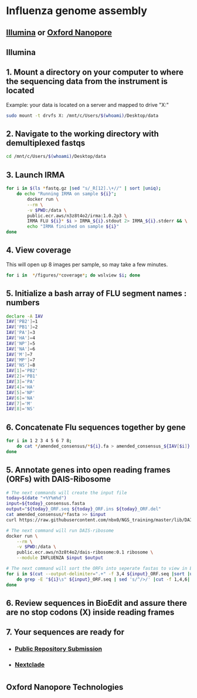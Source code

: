 # Influenza genome assembly
## [Illumina](./influenza.md#illumina) or [Oxford Nanopore](./influenza.md#oxford-nanopore-technologies)

## Illumina

## 1. Mount a directory on your computer to where the sequencing data from the instrument is located
Example: your data is located on a server and mapped to drive "X:"
```bash
sudo mount -t drvfs X: /mnt/c/Users/$(whoami)/Desktop/data
```

## 2. Navigate to the working directory with demultiplexed fastqs
```bash
cd /mnt/c/Users/$(whoami)/Desktop/data
```
## 3. Launch IRMA
```bash
for i in $(ls *fastq.gz |sed "s/_R[12].\+//" | sort |uniq);
    do echo "Running IRMA on sample ${i}";
        docker run \
        --rm \
        -v $PWD:/data \
        public.ecr.aws/n3z8t4o2/irma:1.0.2p3 \
        IRMA FLU ${i}* $i > IRMA_${i}.stdout 2> IRMA_${i}.stderr && \
        echo "IRMA finished on sample ${i}"
done
```
## 4. View coverage
This will open up 8 images per sample, so may take a few minutes.
```bash
for i in  */figures/*coverage*; do wslview $i; done
```
## 5. Initialize a bash array of FLU segment names : numbers
```bash
declare -A IAV
IAV['PB2']=1
IAV['PB1']=2
IAV['PA']=3
IAV['HA']=4
IAV['NP']=5
IAV['NA']=6
IAV['M']=7
IAV['MP']=7
IAV['NS']=8
IAV[1]='PB2'
IAV[2]='PB1'
IAV[3]='PA'
IAV[4]='HA'
IAV[5]='NP'
IAV[6]='NA'
IAV[7]='M'
IAV[8]='NS'
```

## 6. Concatenate Flu sequences together by gene
```bash
for i in 1 2 3 4 5 6 7 8; 
    do cat */amended_consensus/*${i}.fa > amended_consensus_${IAV[$i]}.fasta
done
```

## 5. Annotate genes into open reading frames (ORFs) with DAIS-Ribosome
```bash
# The next commands will create the input file
today=$(date "+%Y%m%d")
input=${today}_consensus.fasta
output="${today}_ORF.seq ${today}_ORF.ins ${today}_ORF.del"
cat amended_consensus/*fasta >> $input
curl https://raw.githubusercontent.com/nbx0/NGS_training/master/lib/DAIS-Ribosome_refs/A_H1_H3_refs.fasta >> $input

# The next command will run DAIS-ribosome
docker run \
    --rm \
    -v $PWD:/data \
    public.ecr.aws/n3z8t4o2/dais-ribosome:0.1 ribosome \
    --module INFLUENZA $input $output

# The next command will sort the ORFs into seperate fastas to view in BioEdit.
for i in $(cut --output-delimiter=".+" -f 3,4 ${input}_ORF.seq |sort |uniq)
    do grep -E "${i}\s" ${input}_ORF.seq | sed 's/^/>/' |cut -f 1,4,6| sed 's/\t/_/' |tr '\t' '\n' > $(echo $i |cut -d '+' -f 2)_ORF.fasta && wslview $(echo $i |cut -d '+' -f 2)_ORF.fasta
done
```
## 6. Review sequences in BioEdit and assure there are no stop codons (X) inside reading frames

## 7. Your sequences are ready for
- ### [Public Repository Submission](https://github.com/CDCgov/seqsender)
- ### [Nextclade](https://clades.nextstrain.org/)
 

#

## Oxford Nanopore Technologies